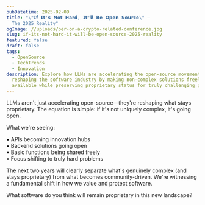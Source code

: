 ```yaml
---
pubDatetime: 2025-02-09
title: "\"𝗜𝗳 𝗜𝘁'𝘀 𝗡𝗼𝘁 𝗛𝗮𝗿𝗱, 𝗜𝘁'𝗹𝗹 𝗕𝗲 𝗢𝗽𝗲𝗻 𝗦𝗼𝘂𝗿𝗰𝗲\" ―
  The 2025 Reality"
ogImage: //uploads/per-on-a-crypto-related-conference.jpg
slug: if-its-not-hard-it-will-be-open-source-2025-reality
featured: false
draft: false
tags:
  - OpenSource
  - TechTrends
  - Innovation
description: Explore how LLMs are accelerating the open-source movement in 2025,
  reshaping the software industry by making non-complex solutions freely
  available while preserving proprietary status for truly challenging problems.
---
```

LLMs aren't just accelerating open-source—they're reshaping what stays proprietary. The equation is simple: if it's not uniquely complex, it's going open.

What we're seeing:

• APIs becoming innovation hubs  
• Backend solutions going open  
• Basic functions being shared freely  
• Focus shifting to truly hard problems

The next two years will clearly separate what's genuinely complex (and stays proprietary) from what becomes community-driven. We're witnessing a fundamental shift in how we value and protect software.

What software do you think will remain proprietary in this new landscape?
